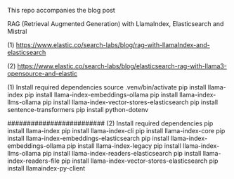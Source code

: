 This repo accompanies the blog post 

RAG (Retrieval Augmented Generation) with LlamaIndex,  Elasticsearch and Mistral

(1)  https://www.elastic.co/search-labs/blog/rag-with-llamaIndex-and-elasticsearch 

(2)  https://www.elastic.co/search-labs/blog/elasticsearch-rag-with-llama3-opensource-and-elastic


(1)  Install required dependencies
 source .venv/bin/activate
pip install llama-index 
pip install llama-index-embeddings-ollama
pip install llama-index-llms-ollama
pip install llama-index-vector-stores-elasticsearch
pip install sentence-transformers
pip install python-dotenv

#########################
(2)  Install required dependencies
pip install llama-index
pip install llama-index-cli
pip install llama-index-core
pip install llama-index-embeddings-elasticsearch
pip install llama-index-embeddings-ollama
pip install llama-index-legacy
pip install llama-index-llms-ollama
pip install llama-index-readers-elasticsearch
pip install llama-index-readers-file
pip install llama-index-vector-stores-elasticsearch
pip install llamaindex-py-client
